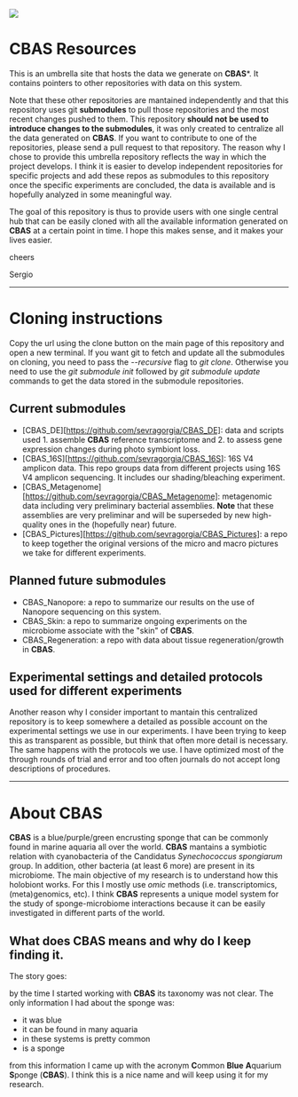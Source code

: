 
![](CBAS.jpg)

# CBAS Resources

This is an umbrella site that hosts the data we generate on **CBAS***. It contains pointers to other repositories with data on this system.

Note that these other repositories are mantained independently and that this repository uses git **submodules** to pull those repositories and the most recent changes pushed to them. This repository **should not be used to introduce changes to the submodules**, it was only created to centralize all the data generated on **CBAS**. If you want to contribute to one of the repositories, please send a pull request to that repository. The reason why I chose to provide this umbrella repository reflects the way in which the project develops. I think it is easier to develop independent repositories for specific projects and add these repos as submodules to this repository once the specific experiments are concluded, the data is available and is hopefully analyzed in some meaningful way.

The goal of this repository is thus to provide users with one single central hub that can be easily cloned with all the available information generated on **CBAS** at a certain point in time. I hope this makes sense, and it makes your lives easier.

cheers

Sergio

***

# Cloning instructions

Copy the url using the clone button on the main page of this repository and open a new terminal. If you want git to fetch and update all the submodules on cloning, you need to pass the *--recursive* flag to *git clone*. Otherwise you need to use the *git submodule init* followed by *git submodule update* commands to get the data stored in the submodule repositories.

## Current submodules

 - [CBAS_DE][https://github.com/sevragorgia/CBAS_DE]: data and scripts used 1. assemble **CBAS** reference transcriptome and 2. to assess gene expression changes during photo symbiont loss.
 - [CBAS_16S][https://github.com/sevragorgia/CBAS_16S]: 16S V4 amplicon data. This repo groups data from different projects using 16S V4 amplicon sequencing. It includes our shading/bleaching experiment.
 - [CBAS_Metagenome][https://github.com/sevragorgia/CBAS_Metagenome]: metagenomic data including very preliminary bacterial assemblies. **Note** that these assemblies are very preliminar and will be superseded by new high-quality ones in the (hopefully near) future.
 - [CBAS_Pictures][https://github.com/sevragorgia/CBAS_Pictures]: a repo to keep together the original versions of the micro and macro pictures we take for different experiments.

## Planned future submodules

 - CBAS_Nanopore: a repo to summarize our results on the use of Nanopore sequencing on this system.
 - CBAS_Skin: a repo to summarize ongoing experiments on the microbiome associate with the "skin" of **CBAS**.
 - CBAS_Regeneration: a repo with data about tissue regeneration/growth in **CBAS**.

## Experimental settings and detailed protocols used for different experiments

Another reason why I consider important to mantain this centralized repository is to keep somewhere a detailed as possible account on the experimental settings we use in our experiments. I have been trying to keep this as transparent as possible, but think that often more detail is necessary. The same happens with the protocols we use. I have optimized most of the through rounds of trial and error and too often journals do not accept long descriptions of procedures. 

***

# About **CBAS** 

**CBAS** is a blue/purple/green encrusting sponge that can be commonly found in marine aquaria all over the world. **CBAS** mantains a symbiotic relation with cyanobacteria of the Candidatus *Synechococcus spongiarum* group. In addition, other bacteria (at least 6 more) are present in its microbiome. The main objective of my research is to understand how this holobiont works. For this I mostly use *omic* methods (i.e. transcriptomics, (meta)genomics, etc). I think **CBAS** represents a unique model  system for the study of sponge-microbiome interactions because it can be easily investigated in different parts of the world.

## What does CBAS means and why do I keep finding it.

The story goes:

by the time I started working with **CBAS** its taxonomy was not clear. The only information I had about the sponge was:

 - it was blue
 - it can be found in many aquaria
 - in these systems is pretty common
 - is a sponge

from this information I came up with the acronym **C**ommon **Blue** **A**quarium **S**ponge (**CBAS**). I think this is a nice name and will keep using it for my research.




